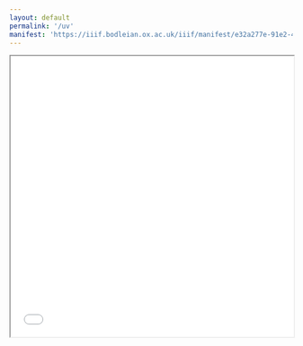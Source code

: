 ```yaml
---
layout: default
permalink: '/uv'
manifest: 'https://iiif.bodleian.ox.ac.uk/iiif/manifest/e32a277e-91e2-4a6d-8ba6-cc4bad230410.json'
---
```

<style>
  .viewer-embed {
    height: 500px;
    width: 100%;
  }
</style>

<iframe class="viewer-embed" src="{{ '/dist/uv/viewer' | absolute_url }}#&manifest={{ page.manifest }}" height="500" width="100%"/>
